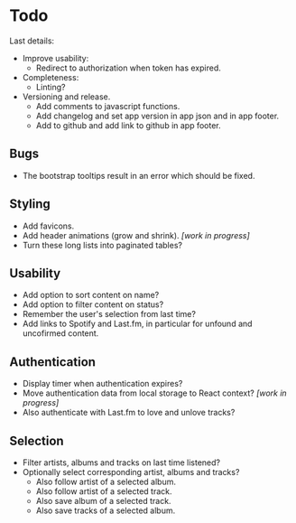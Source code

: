 # Todo

Last details:

- Improve usability:
  - Redirect to authorization when token has expired.
- Completeness:
  - Linting?
- Versioning and release.
  - Add comments to javascript functions.
  - Add changelog and set app version in app json and in app footer.
  - Add to github and add link to github in app footer.

## Bugs

- The bootstrap tooltips result in an error which should be fixed.

## Styling

- Add favicons.
- Add header animations (grow and shrink). _[work in progress]_
- Turn these long lists into paginated tables?

## Usability

- Add option to sort content on name?
- Add option to filter content on status?
- Remember the user's selection from last time?
- Add links to Spotify and Last.fm, in particular for unfound and uncofirmed content.

## Authentication

- Display timer when authentication expires?
- Move authentication data from local storage to React context? _[work in progress]_
- Also authenticate with Last.fm to love and unlove tracks?

## Selection

- Filter artists, albums and tracks on last time listened?
- Optionally select corresponding artist, albums and tracks?
  - Also follow artist of a selected album.
  - Also follow artist of a selected track.
  - Also save album of a selected track.
  - Also save tracks of a selected album.
